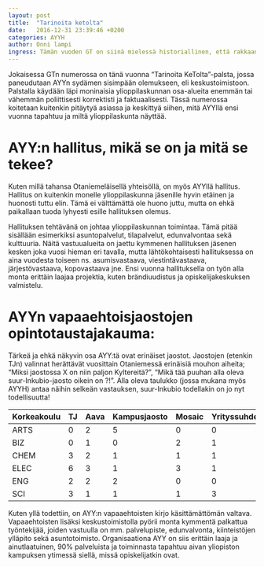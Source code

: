 ```yaml
---
layout: post
title:  "Tarinoita ketolta"
date:   2016-12-31 23:39:46 +0200
categories: AYYH
author: Onni lampi
ingress: Tämän vuoden GT on siinä mielessä historiallinen, että rakkaan ylioppilaskuntamme, AYYn, hallituksesta 20% kuuluu toimituskuntaan! Tämä tuo mukanaan mielenkiintoisia synergiaetuja, joita kultainen toimitus aikoo häikäilemättä käyttää hyödykseen jopa ylioppilaskunnan vakauden ja hallituksen luottamuksen kustannuksella.
---
```


Jokaisessa GTn numerossa on tänä vuonna “Tarinoita KeTolta”-palsta, jossa paneudutaan AYYn sydämen sisimpään olemukseen, eli keskustoimistoon. Palstalla käydään läpi moninaisia ylioppilaskunnan osa-alueita enemmän tai vähemmän poliittisesti korrektisti ja faktuaalisesti. Tässä numerossa koitetaan kuitenkin pitäytyä asiassa ja keskittyä siihen, mitä AYYllä ensi vuonna tapahtuu ja miltä ylioppilaskunta näyttää.

# AYY:n hallitus, mikä se on ja mitä se tekee?

Kuten millä tahansa Otaniemeläisellä yhteisöllä, on myös AYYllä hallitus. Hallitus on kuitenkin monelle ylioppilaskunna jäsenille hyvin etäinen ja huonosti tuttu elin. Tämä ei välttämättä ole huono juttu, mutta on ehkä paikallaan tuoda lyhyesti esille hallituksen olemus.

Hallituksen tehtävänä on johtaa ylioppilaskunnan toimintaa. Tämä pitää sisällään esimerkiksi asuntopalvelut, tilapalvelut, edunvalvontaa sekä kulttuuria. Näitä vastuualueita on jaettu kymmenen hallituksen jäsenen kesken joka vuosi hieman eri tavalla, mutta lähtökohtaisesti hallituksessa on aina vuodesta toiseen ns. asumisvastaava, viestintävastaava, järjestövastaava, kopovastaava jne. Ensi vuonna hallituksella on työn alla monta erittäin laajaa projektia, kuten brändiuudistus ja opiskelijakeskuksen valmistelu.

# AYYn vapaaehtoisjaostojen opintotaustajakauma:

Tärkeä ja ehkä näkyvin osa AYY:tä ovat erinäiset jaostot. Jaostojen (etenkin TJn) valinnat herättävät vuosittain Otaniemessä erinäisiä mouhon aiheita; “Miksi jaostossa X on niin paljon Kyltereitä?”, “Mikä tää puuhan alla oleva suur-Inkubio-jaosto oikein on ?!”. Alla oleva taulukko (jossa mukana myös AYYH) antaa näihin selkeän vastauksen, suur-Inkubio todellakin on jo nyt todellisuutta!

| Korkeakoulu | TJ | Aava | Kampusjaosto | Mosaic | Yrityssuhdejaosto | AYYH | Yhteensä |
|-------------|----|------|--------------|--------|-------------------|------|----------|
| ARTS        | 0  | 2    | 5            | 0      | 0                 | 0    | 7        |
| BIZ         | 0  | 1    | 0            | 2      | 1                 | 2    | 6        |
| CHEM        | 3  | 2    | 1            | 1      | 1                 | 0    | 8        |
| ELEC        | 6  | 3    | 1            | 3      | 1                 | 3    | 17       |
| ENG         | 2  | 2    | 2            | 0      | 0                 | 2    | 8        |
| SCI         | 3  | 1    | 1            | 1      | 3                 | 3    | 12       |

Kuten yllä todettiin, on AYY:n vapaaehtoisten kirjo käsittämättömän valtava. Vapaaehtoisten lisäksi keskustoimistolla pyörii monta kymmentä palkattua työntekijää, joiden vastuulla on mm.  palvelupiste, edunvalvonta, kiinteistöjen ylläpito sekä asuntotoimisto. Organisaationa AYY on siis erittäin laaja ja ainutlaatuinen, 90% palveluista ja toiminnasta tapahtuu aivan yliopiston kampuksen ytimessä siellä, missä opiskelijatkin ovat.
